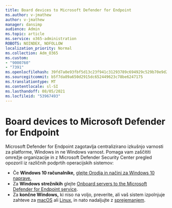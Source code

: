 ```yaml
---
title: Board devices to Microsoft Defender for Endpoint
ms.author: v-jmathew
author: v-jmathew
manager: dansimp
audience: Admin
ms.topic: article
ms.service: o365-administration
ROBOTS: NOINDEX, NOFOLLOW
localization_priority: Normal
ms.collection: Adm_O365
ms.custom:
- "9000760"
- "7391"
ms.openlocfilehash: 39fd7a0e93fbf5d13c23f941c31293789c694929c529b70e9d2a9558dc3f2874
ms.sourcegitcommit: b5f7da89a650d2915dc652449623c78be6247175
ms.translationtype: MT
ms.contentlocale: sl-SI
ms.lasthandoff: 08/05/2021
ms.locfileid: "53967493"
---
```

# <a name="onboard-devices-to-microsoft-defender-for-endpoint"></a>Board devices to Microsoft Defender for Endpoint

Microsoft Defender for Endpoint zagotavlja centralizirano izkušnjo varnosti za platforme, Windows in ne Windows varnost. Pomaga vam zaščititi omrežje organizacije in z Microsoft Defender Security Center pregled opozoril iz različnih podprtih operacijskih sistemov:

- Če **Windows 10 računalnike,** [glejte Orodja in načini za Windows 10 naprave.](https://go.microsoft.com/fwlink/?linkid=2143460)
- Za **Windows strežnikih** glejte [Onboard servers to the Microsoft Defender for Endpoint service](https://go.microsoft.com/fwlink/?linkid=2143627).
- Za **končne Windows,** ki niso na voljo, preverite, ali vaš sistem izpolnjuje zahteve za [macOS](https://go.microsoft.com/fwlink/?linkid=2143461) ali [Linux](https://go.microsoft.com/fwlink/?linkid=2143462), in nato nadaljujte z [sprejemanjem](https://go.microsoft.com/fwlink/?linkid=2143628).
